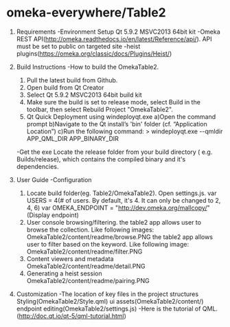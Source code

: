 # omeka-everywhere/Table2

1. Requirements
	-Environment Setup
	 Qt 5.9.2 MSVC2013 64bit kit
	-Omeka REST API(http://omeka.readthedocs.io/en/latest/Reference/api/). API must be set 	to public on targeted site
	-heist plugins(https://omeka.org/classic/docs/Plugins/Heist/)

2. Build Instructions
	-How to build the OmekaTable2.
	1. Pull the latest build from Github.
	2. Open build from Qt Creator
	3. Select Qt 5.9.2 MSVC2013 64bit build kit
	4. Make sure the build is set to release mode, select Build in the toolbar, then select Rebuild Project "OmekaTable2".
	5. Qt Quick Deployment using windeployqt.exe
	 a)Open the command prompt
	 b)Navigate to the Qt install’s 'bin' folder (cf. “Application Location”)
	 c)Run the following command:
			> windeployqt.exe    --qmldir    APP_QML_DIR    APP_BINARY_DIR
	
	-Get the exe
	Locate the release folder from your build directory ( e.g. Builds/release), which contains the compiled binary and it's dependencies.
	
3. User Guide
	-Configuration
	1. Locate build folder(eg. Table2/OmekaTable2). Open settings.js. 
		var USERS = 4(# of users. By default, it's 4. It can only be changed to 2, 4, 6)
		var OMEKA_ENDPOINT = "http://dev.omeka.org/mallcopy/" (Display endpoint)
	2. User console browsing/filtering.
		the table2 app allows user to browse the collection. Like following images:
		OmekaTable2/content/readme/browse.PNG
		the table2 app allows user to filter based on the keyword. Like following image:
		OmekaTable2/content/readme/filter.PNG
	3. Content viewers and metadata
		OmekaTable2/content/readme/detail.PNG
	4. Generating a heist session
		OmekaTable2/content/readme/pairing.PNG

4. Customization
	-The location of key files in the project structures
	Styling(OmekaTable2/Style.qml)
	ui assets(OmekaTable2/content/)
	endpoint editing(OmekaTable2/settings.js)
	-Here is the tutorial of QML.(http://doc.qt.io/qt-5/qml-tutorial.html)
		
		

